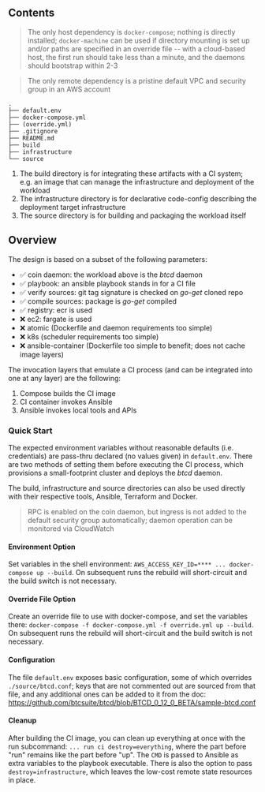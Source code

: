 ## Contents

> The only host dependency is `docker-compose`; nothing is directly installed; `docker-machine` can be used if directory mounting is set up and/or paths are specified in an override file -- with a cloud-based host, the first run should take less than a minute, and the daemons should bootstrap within 2-3

> The only remote dependency is a pristine default VPC and security group in an AWS account

```
.
├── default.env
├── docker-compose.yml
├── (override.yml)
├── .gitignore
├── README.md
├── build
├── infrastructure
└── source
```

1. The build directory is for integrating these artifacts with a CI system; e.g. an image that can manage the infrastructure and deployment of the workload
1. The infrastructure directory is for declarative code-config describing the deployment target infrastructure
1. The source directory is for building and packaging the workload itself

## Overview

The design is based on a subset of the following parameters:

- :white_check_mark: coin daemon: the workload above is the _btcd_ daemon
- :white_check_mark: playbook: an ansible playbook stands in for a CI file
- :white_check_mark: verify sources: git tag signature is checked on _go-get_ cloned repo
- :white_check_mark: compile sources: package is _go-get_ compiled
- :white_check_mark: registry: ecr is used
- :x: ec2: fargate is used
- :x: atomic (Dockerfile and daemon requirements too simple)
- :x: k8s (scheduler requirements too simple)
- :x: ansible-container (Dockerfile too simple to benefit; does not cache image layers)

The invocation layers that emulate a CI process (and can be integrated into one at any layer) are the following:

1. Compose builds the CI image
1. CI container invokes Ansible
1. Ansible invokes local tools and APIs

### Quick Start

The expected environment variables without reasonable defaults (i.e. credentials) are pass-thru declared (no values given) in `default.env`. There are two methods of setting them before executing the CI process, which provisions a small-footprint cluster and deploys the _btcd_ daemon.

The build, infrastructure and source directories can also be used directly with their respective tools, Ansible, Terraform and Docker.

> RPC is enabled on the coin daemon, but ingress is not added to the default security group automatically; daemon operation can be monitored via CloudWatch

#### Environment Option

Set variables in the shell environment: `AWS_ACCESS_KEY_ID=**** ... docker-compose up --build`. On subsequent runs the rebuild will short-circuit and the build switch is not necessary.

#### Override File Option

Create an override file to use with docker-compose, and set the variables there: `docker-compose -f docker-compose.yml -f override.yml up --build`. On subsequent runs the rebuild will short-circuit and the build switch is not necessary.

#### Configuration

The file `default.env` exposes basic configuration, some of which overrides `./source/btcd.conf`; keys that are not commented out are sourced from that file, and any additional ones can be added to it from the doc: https://github.com/btcsuite/btcd/blob/BTCD_0_12_0_BETA/sample-btcd.conf

#### Cleanup

After building the CI image, you can clean up everything at once with the run subcommand: `... run ci destroy=everything`, where the part before "run" remains like the part before "up". The `CMD` is passed to Ansible as extra variables to the playbook executable. There is also the option to pass `destroy=infrastructure`, which leaves the low-cost remote state resources in place.

